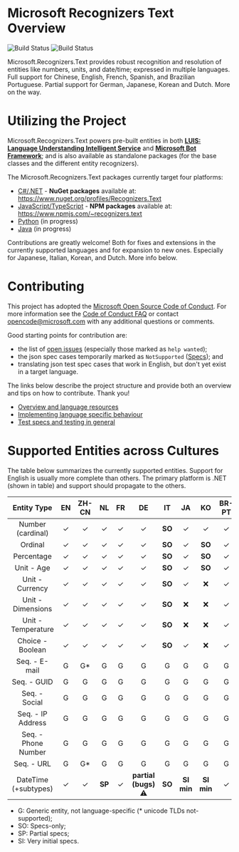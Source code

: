 # Microsoft Recognizers Text Overview

![Build Status](https://msrasia.visualstudio.com/_apis/public/build/definitions/310c848f-b260-4305-9255-b97bfb69974b/116/badge)
![Build Status](https://ci.appveyor.com/api/projects/status/github/Microsoft/Recognizers-Text?branch=master&svg=true&passingText=all%20plats%20-%20OK)

Microsoft.Recognizers.Text provides robust recognition and resolution of entities like numbers, units, and date/time; expressed in multiple languages. Full support for Chinese, English, French, Spanish, and Brazilian Portuguese. Partial support for German, Japanese, Korean and Dutch. More on the way.

# Utilizing the Project

Microsoft.Recognizers.Text powers pre-built entities in both [**LUIS: Language Understanding Intelligent Service**](https://www.luis.ai/home) and [**Microsoft Bot Framework**](https://dev.botframework.com/); and is also available as standalone packages (for the base classes and the different entity recognizers).

The Microsoft.Recognizers.Text packages currently target four platforms:
* [C#/.NET](https://github.com/Microsoft/Recognizers-Text/tree/master/.NET) - **NuGet packages** available at: https://www.nuget.org/profiles/Recognizers.Text
* [JavaScript/TypeScript](https://github.com/Microsoft/Recognizers-Text/tree/master/JavaScript/packages/recognizers-text-suite) - **NPM packages** available at: https://www.npmjs.com/~recognizers.text
* [Python](https://github.com/Microsoft/Recognizers-Text/tree/master/Python) (in progress)
* [Java](https://github.com/Microsoft/Recognizers-Text/tree/master/Java) (in progress)

Contributions are greatly welcome! Both for fixes and extensions in the currently supported languages and for expansion to new ones.
Especially for Japanese, Italian, Korean, and Dutch. More info below.

# Contributing

This project has adopted the [Microsoft Open Source Code of Conduct](https://opensource.microsoft.com/codeofconduct/). For more information see the [Code of Conduct FAQ](https://opensource.microsoft.com/codeofconduct/faq/) or contact [opencode@microsoft.com](mailto:opencode@microsoft.com) with any additional questions or comments.

Good starting points for contribution are:
* the list of [open issues](https://github.com/Microsoft/Recognizers-Text/issues) (especially those marked as ```help wanted```); 
* the json spec cases temporarily marked as ```NotSupported``` ([Specs](./Specs)); and
* translating json test spec cases that work in English, but don't yet exist in a target language.

The links below describe the project structure and provide both an overview and tips on how to contribute. Thank you!

* [Overview and language resources](https://blog.botframework.com/2018/01/24/contributing-luis-microsoft-recognizers-text-part-1/)
* [Implementing language specific behaviour](https://blog.botframework.com/2018/02/01/contributing-luis-microsoft-recognizers-text-part-2/)
* [Test specs and testing in general](https://blog.botframework.com/2018/02/12/contributing-luis-microsoft-recognizers-text-part-3/)

# Supported Entities across Cultures

The table below summarizes the currently supported entities. Support for English is usually more complete than others. The primary platform is .NET (shown in table) and support should propagate to the others.

| Entity Type       | EN      | ZH-CN   | NL    | FR     | DE    | IT      | JA     | KO     | BR-PT     | ES      |
|:-----------------:|:-------:|:-------:|:-----:|:------:|:-----:|:-------:|:------:|:------:|:------:|:-------:| 
| Number (cardinal)    | ✓    | ✓       | ✓    | ✓     | ✓     | **SO**  | ✓      | ✓      | ✓     | ✓       |
| Ordinal              | ✓    | ✓       | ✓    | ✓     | ✓     | **SO**  | ✓      | **SO** | ✓      | ✓      |
| Percentage           | ✓    | ✓       | ✓    | ✓     | ✓     | **SO**  | ✓      | **SO** | ✓      | ✓      |
| Unit - Age           | ✓    | ✓       | ✓    | ✓     | ✓     | **SO**  | ✓      | **SO** | ✓      | ✓      |
| Unit - Currency      | ✓    | ✓       | ✓    | ✓     | ✓     | **SO**  | ✓      | :x:    | ✓      | ✓      |
| Unit - Dimensions    | ✓    | ✓       | ✓    | ✓     | ✓     | **SO**  | :x:    | :x:     | ✓     | ✓       | 
| Unit - Temperature   | ✓    | ✓       | ✓    | ✓     | ✓     | **SO**  | :x:    | :x:     | ✓     | ✓       | 
| Choice - Boolean     | ✓    | ✓       | ✓    | ✓     | ✓     | **SO**  | ✓      | :x:    | ✓      | ✓      | 
| Seq. - E-mail        | G    | G*       | G    | G      | G     | G       | G      | G      | G      | G       |
| Seq. - GUID          | G    | G        | G    | G      | G     | G       | G      | G      | G      | G       |
| Seq. - Social        | G    | G        | G    | G      | G     | G       | G      | G      | G      | G       |
| Seq. - IP Address    | G    | G        | G    | G      | G     | G       | G      | G      | G      | G       |
| Seq. - Phone Number  | G    | G        | G    | G      | G     | G       | G      | G      | G      | G       |
| Seq. - URL           | G    | G*       | G    | G      | G     | G       | G      | G      | G      | G       |
| DateTime (+subtypes) | ✓    | ✓       | **SP**    | ✓     | **partial (bugs)** :warning: | **SO** | **SI min** | **SI min** | ✓  | ✓      | 
* G: Generic entity, not language-specific (* unicode TLDs not-supported);
* SO: Specs-only;
* SP: Partial specs;
* SI: Very initial specs.
